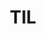 ---
title: "TIL"
layout: category
permalink: /categories/til/
author_profile: true
taxonomy: TIL
sidebar:
    nav: "categories"
---